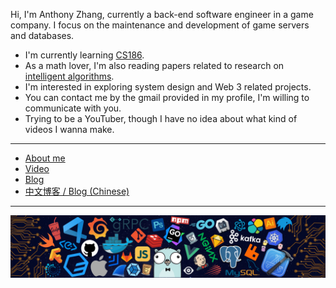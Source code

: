 Hi, I'm Anthony Zhang, currently a back-end software engineer in a game company. I focus on the maintenance and development of game servers and databases.

- I'm currently learning [CS186](https://cs186.gitbook.io/project/).
- As a math lover, I'm also reading papers related to research on [intelligent algorithms](https://www.sciencedirect.com/journal/information-sciences).
- I'm interested in exploring system design and Web 3 related projects.
- You can contact me by the gmail provided in my profile, I'm willing to communicate with you.
- Trying to be a YouTuber, though I have no idea about what kind of videos I wanna make.

---

* [About me](https://linktr.ee/Anthony_Zhang)
* [Video](https://www.youtube.com/channel/UCB4VBe11nIUNxk84MGpasUg)
* [Blog](https://twitter.com/AnthonyZhang)
* [中文博客 / Blog (Chinese)](https://anthonywannacoding.github.io/)

---

![](./img/header_.png)
